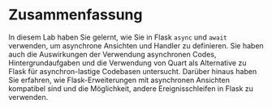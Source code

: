 # Zusammenfassung

In diesem Lab haben Sie gelernt, wie Sie in Flask `async` und `await` verwenden, um asynchrone Ansichten und Handler zu definieren. Sie haben auch die Auswirkungen der Verwendung asynchronen Codes, Hintergrundaufgaben und die Verwendung von Quart als Alternative zu Flask für asynchron-lastige Codebasen untersucht. Darüber hinaus haben Sie erfahren, wie Flask-Erweiterungen mit asynchronen Ansichten kompatibel sind und die Möglichkeit, andere Ereignisschleifen in Flask zu verwenden.
